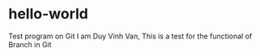 # hello-world
Test program on Git
I am Duy Vinh Van, 
This is a test for the functional of Branch in Git
